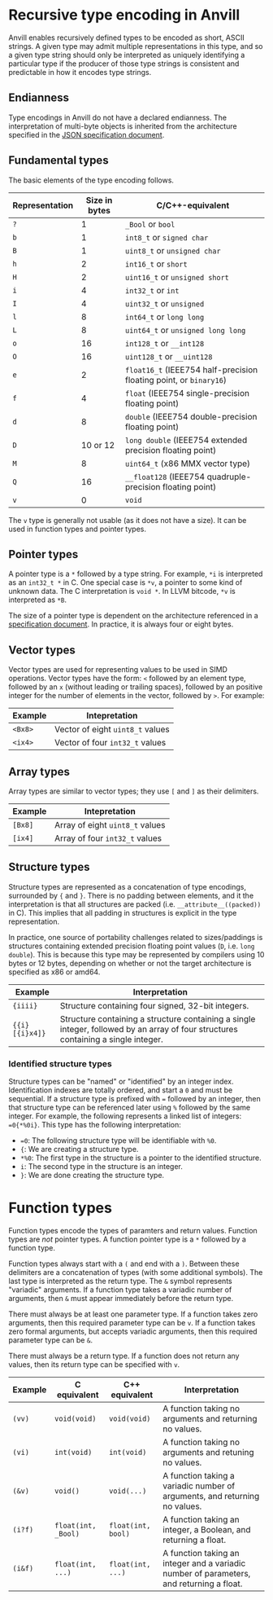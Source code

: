 # Recursive type encoding in Anvill

Anvill enables recursively defined types to be encoded as short, ASCII strings.
A given type may admit multiple representations in this type, and so a given
type string should only be interpreted as uniquely identifying a particular
type if the producer of those type strings is consistent and predictable in how
it encodes type strings.

## Endianness

Type encodings in Anvill do not have a declared endianness. The interpretation
of multi-byte objects is inherited from the architecture specified in the
[JSON specification document](SpecificationFormat.md).

## Fundamental types

The basic elements of the type encoding follows.

| Representation | Size in bytes | C/C++-equivalent |
|--|--|--|
| `?` | 1 | `_Bool` or `bool` |
| `b` | 1 | `int8_t` or `signed char` |
| `B` | 1 | `uint8_t` or `unsigned char` |
| `h` | 2 | `int16_t` or `short` |
| `H` | 2 | `uint16_t` or `unsigned short` |
| `i` | 4 | `int32_t` or `int` |
| `I` | 4 | `uint32_t` or `unsigned` |
| `l` | 8 | `int64_t` or `long long` |
| `L` | 8 | `uint64_t` or `unsigned long long` |
| `o` | 16 | `int128_t` or `__int128` |
| `O` | 16 | `uint128_t` or `__uint128` |
| `e` | 2 | `float16_t` (IEEE754 half-precision floating point, or `binary16`) |
| `f` | 4 | `float` (IEEE754 single-precision floating point) |
| `d` | 8 | `double` (IEEE754 double-precision floating point) |
| `D` | 10 or 12 | `long double` (IEEE754 extended precision floating point) |
| `M` | 8 | `uint64_t` (x86 MMX vector type) |
| `Q` | 16 | `__float128` (IEEE754 quadruple-precision floating point) |
| `v` | 0 | `void` |

The `v` type is generally not usable (as it does not have a size). It can be
used in function types and pointer types.

## Pointer types

A pointer type is a `*` followed by a type string. For example, `*i` is interpreted
as an `int32_t *` in C. One special case is `*v`, a pointer to some kind of unknown
data. The C interpretation is `void *`. In LLVM bitcode, `*v` is interpreted as
`*B`.

The size of a pointer type is dependent on the architecture referenced in a
[specification document](SpecificationFormat.md). In practice, it is always
four or eight bytes.

## Vector types

Vector types are used for representing values to be used in SIMD operations.
Vector types have the form: `<` followed by an element type, followed by an `x`
(without leading or trailing spaces), followed by an positive integer for the
number of elements in the vector, followed by `>`. For example:

| Example | Intepretation |
|--|--|
| `<Bx8>` | Vector of eight `uint8_t` values |
| `<ix4>` | Vector of four `int32_t` values |

## Array types

Array types are similar to vector types; they use `[` and `]` as their delimiters.

| Example | Intepretation |
|--|--|
| `[Bx8]` | Array of eight `uint8_t` values |
| `[ix4]` | Array of four `int32_t` values |

## Structure types

Structure types are represented as a concatenation of type encodings, surrounded
by `{` and `}`. There is no padding between elements, and it the interpretation
is that all structures are packed (i.e. `__attribute__((packed))` in C). This
implies that all padding in structures is explicit in the type representation.

In practice, one source of portability challenges related to sizes/paddings is
structures containing extended precision floating point values (`D`, i.e. `long double`).
This is because this type may be represented by compilers using 10 bytes or 12
bytes, depending on whether or not the target architecture is specified as x86 or
amd64.

| Example | Interpretation |
|--|--|
| `{iiii}` | Structure containing four signed, 32-bit integers. |
| `{{i}[{i}x4]}` | Structure containing a structure containing a single integer, followed by an array of four structures containing a single integer. |

### Identified structure types

Structure types can be "named" or "identified" by an integer index. Identification
indexes are totally ordered, and start a `0` and must be sequential. If a structure
type is prefixed with `=` followed by an integer, then that structure type can be
referenced later using `%` followed by the same integer. For example, the following
represents a linked list of integers: `=0{*%0i}`. This type has the following
interpretation:

 * `=0`: The following structure type will be identifiable with `%0`.
 * `{`: We are creating a structure type.
 * `*%0`: The first type in the structure is a pointer to the identified structure.
 * `i`: The second type in the structure is an integer.
 * `}`: We are done creating the structure type.

# Function types

Function types encode the types of paramters and return values. Function types
are *not* pointer types. A function pointer type is a `*` followed by a function
type.

Function types always start with a `(` and end with a `)`. Between these delimiters
are a concatenation of types (with some additional symbols). The last type is
interpreted as the return type. The `&` symbol represents "variadic" arguments.
If a function type takes a variadic number of arguments, then `&` must appear
immediately before the return type.

There must always be at least one parameter type. If a function takes zero
arguments, then this required parameter type can be `v`. If a function takes
zero formal arguments, but accepts variadic arguments, then this required
parameter type can be `&`.

There must always be a return type. If a function does not return any values,
then its return type can be specified with `v`.

| Example | C equivalent | C++ equivalent | Interpretation |
|--|--|--|--|
| `(vv)` | `void(void)` | `void(void)` | A function taking no arguments and returning no values. |
| `(vi)` | `int(void)` | `int(void)` | A function taking no arguments and retuning no values. |
| `(&v)` | `void()` | `void(...)` | A function taking a variadic number of arguments, and returning no values. |
| `(i?f)` | `float(int, _Bool)` | `float(int, bool)` | A function taking an integer, a Boolean, and returning a float. |
| `(i&f)` | `float(int, ...)` | `float(int, ...)` | A function taking an integer and a variadic number of parameters, and returning a float. |

